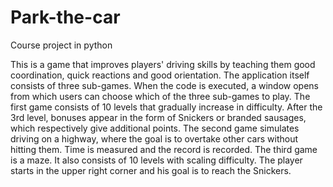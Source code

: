 # Park-the-car
Course project in python

This is a game that improves players' driving skills by teaching them good coordination, quick reactions and good orientation. The application itself consists of three sub-games. When the code is executed, a window opens from which users can choose which of the three sub-games to play.
The first game consists of 10 levels that gradually increase in difficulty. After the 3rd level, bonuses appear in the form of Snickers or branded sausages, which respectively give additional points.
The second game simulates driving on a highway, where the goal is to overtake other cars without hitting them. Time is measured and the record is recorded.
The third game is a maze. It also consists of 10 levels with scaling difficulty. The player starts in the upper right corner and his goal is to reach the Snickers.
